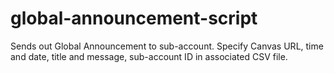 # global-announcement-script
Sends out Global Announcement to sub-account. Specify Canvas URL, time and date, title and message, sub-account ID in associated CSV file. 
